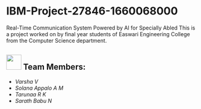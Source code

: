 # IBM-Project-27846-1660068000
Real-Time Communication System Powered by AI for Specially Abled
This is a project worked on by final year students of Easwari Engineering College from the Computer Science department. 
<br>
<h2><img src="https://raw.githubusercontent.com/Tarikul-Islam-Anik/Animated-Fluent-Emojis/master/Emojis/People%20with%20professions/Man%20Technologist%20Light%20Skin%20Tone.png" width="40px"> Team Members: </h2>

<ul><i>
  <li> Varsha V </li>
  <li> Solana Appalo A M </li>
  <li> Tarunaa R K </li>
  <li> Sarath Babu N </li>
  </i>
  </ul>
<br>